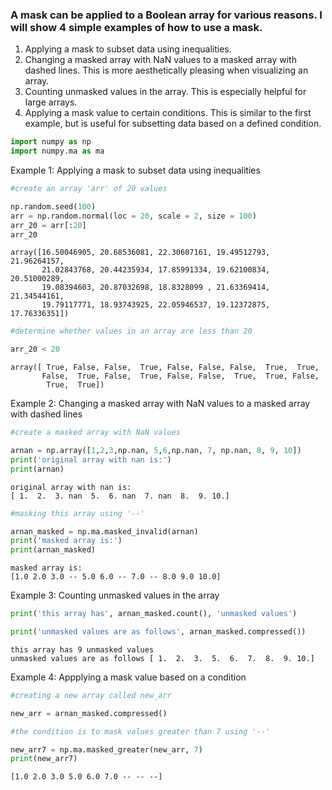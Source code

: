 ### A mask can be applied to a Boolean array for various reasons. I will show 4 simple examples of how to use a mask.

1. Applying a mask to subset data using inequalities.
2. Changing a masked array with NaN values to a masked array with dashed lines. This is more aesthetically pleasing when visualizing an array.
3. Counting unmasked values in the array. This is especially helpful for large arrays.
4. Applying a mask value to certain conditions. This is similar to the first example, but is useful for subsetting data based on a defined condition.


```python
import numpy as np
import numpy.ma as ma
```

Example 1: Applying a mask to subset data using inequalities


```python
#create an array 'arr' of 20 values

np.random.seed(100)
arr = np.random.normal(loc = 20, scale = 2, size = 100)
arr_20 = arr[:20]
arr_20
```




    array([16.50046905, 20.68536081, 22.30607161, 19.49512793, 21.96264157,
           21.02843768, 20.44235934, 17.85991334, 19.62100834, 20.51000289,
           19.08394603, 20.87032698, 18.8328099 , 21.63369414, 21.34544161,
           19.79117771, 18.93743925, 22.05946537, 19.12372875, 17.76336351])




```python
#determine whether values in an array are less than 20

arr_20 < 20
```




    array([ True, False, False,  True, False, False, False,  True,  True,
           False,  True, False,  True, False, False,  True,  True, False,
            True,  True])



Example 2: Changing a masked array with NaN values to a masked array with dashed lines


```python
#create a masked array with NaN values

arnan = np.array([1,2,3,np.nan, 5,6,np.nan, 7, np.nan, 8, 9, 10])
print('original array with nan is:')
print(arnan)
```

    original array with nan is:
    [ 1.  2.  3. nan  5.  6. nan  7. nan  8.  9. 10.]



```python
#masking this array using '--'

arnan_masked = np.ma.masked_invalid(arnan)
print('masked array is:')
print(arnan_masked)
```

    masked array is:
    [1.0 2.0 3.0 -- 5.0 6.0 -- 7.0 -- 8.0 9.0 10.0]


Example 3: Counting unmasked values in the array


```python
print('this array has', arnan_masked.count(), 'unmasked values')

print('unmasked values are as follows', arnan_masked.compressed())
```

    this array has 9 unmasked values
    unmasked values are as follows [ 1.  2.  3.  5.  6.  7.  8.  9. 10.]


Example 4: Appplying a mask value based on a condition


```python
#creating a new array called new_arr

new_arr = arnan_masked.compressed()

#the condition is to mask values greater than 7 using '--'

new_arr7 = np.ma.masked_greater(new_arr, 7)
print(new_arr7)
```

    [1.0 2.0 3.0 5.0 6.0 7.0 -- -- --]


